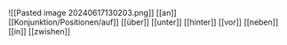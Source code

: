 ![[Pasted image 20240617130203.png]]
[[an]]
[[Konjunktion/Positionen/auf]]
[[über]]
[[unter]]
[[hinter]]
[[vor]]
[[neben]]
[[in]]
[[zwishen]]
